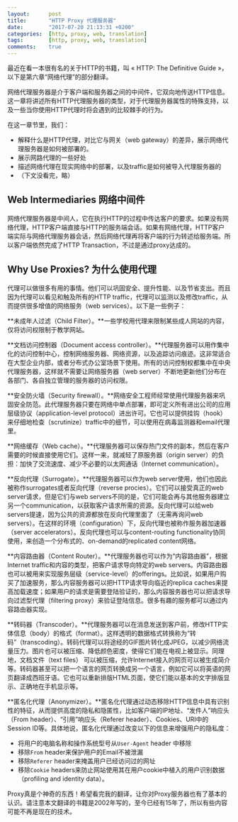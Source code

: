 ```yaml
---
layout:      post
title:       "HTTP Proxy 代理服务器"
date:        "2017-07-20 21:13:31 +0200"
categories:  [http, proxy, web, translation]
tags:        [http, proxy, web, translation]
comments:    true
---
```


最近在看一本很有名的关于HTTP的书籍，叫 « HTTP: The Definitive Guide »，以下是第六章“网络代理”的部分翻译。

网络代理服务器是介于客户端和服务器之间的中间件，它双向地传送HTTP信息。这一章将讲述所有HTTP代理服务器的类型，对于代理服务器属性的特殊支持，以及一些当你使用HTTP代理时将会遇到的比较棘手的行为。

在这一章节里，我们：

- 解释什么是HTTP代理，对比它与网关（web gateway）的差异，展示网络代理服务器是如何被部署的。
- 展示网路代理的一些好处
- 描述网络代理在现实网络中的部署，以及traffic是如何被导入代理服务器的
- （下文没看完，略）

## Web Intermediaries 网络中间件

网络代理服务器是中间人，它在执行HTTP的过程中传达客户的要求。如果没有网络代理，HTTP客户端直接与HTTP的服务端会话。如果有网络代理，HTTP客户端实际与网络代理服务器会话，然后网络代理再将客户端的行为转述给服务端。所以客户端依然完成了HTTP Transaction，不过是通过proxy达成的。

## Why Use Proxies? 为什么使用代理

代理可以做很多有用的事情。他们可以巩固安全、提升性能、以及节省支出。而且因为代理可以看见和触及所有的HTTP traffic，代理可以监测以及修改traffic，从而提供很多增值的网络服务（web services）。以下是一些例子：

**未成年人过滤（Child Filter）。**一些学校用代理来限制某些成人网站的内容，仅将访问权限制于教学网站。

**文档访问控制器（Document access
controller）。**代理服务器可以用作集中化的访问控制中心，控制网络服务器、网络资源，以及追踪访问痕迹。这非常适合在大型企业内部，或者分布式办公室场景下使用。所有的访问控制权都集中在中央代理服务器，这样就不需要让网络服务器（web
server）不断地更新他们分布在各部门、各自独立管理的服务器的访问权限。

**安全防火墙（Security
firewall）。**网络安全工程师经常使用代理服务器来巩固安全防范。此代理服务器只要在网络中单点部署，即可定义所有进出公司的应用层级协议（application-level
protocol）进出许可。它也可以提供挂钩（hook）来仔细地检查（scrutinize）traffic中的细节，可以使用在病毒监测器和email代理里。

**网络缓存（Web
cache）。**代理服务器可以保存热门文件的副本，然后在客户需要的时候直接使用它们。这样一来，就减轻了原服务器（origin
server）的负担：加快了交流速度、减少不必要的以太网通话（Internet communication）。

**反向代理（Surrogate）。**代理服务器可以作为web
server使用，他们也因此被称作surrogates或者反向代理（reverse
procies）。它们可以接受真正的web server请求，但是它们与web
servers不同的是，它们可能会再与其他服务器建立另一个communication，以获取客户请求所需的资源。反向代理可以给web
servers提速，因为公共的资源都放在反向代理里面了（无需再询问web
servers）。在这样的环境（configuration）下，反向代理也被称作服务器加速器（server
accelerators）。反向代理也可以与content-routing
functionality协同使用，来创造一个分布式的、on-demand的replicated content网络。

**内容路由器（Content
Router）。**代理服务器也可以作为“内容路由器”，根据Internet
traffic和内容的类型，把客户请求导向特定的web
servers。内容路由器也可以被用来实现服务层级（service-level）的offerings。比如说，如果用户购买了加速服务，那么内容服务器可以把HTTP请求导向临近的replica
caches来提高加载速度；如果用户的请求是需要登陆验证的，那么内容服务器也可以把请求导向过滤型代理（filtering
proxy）来验证登陆信息。很多有趣的服务都可以通过内容路由器实现。

**转码器（Transcoder）。**代理服务器可以在消息发送到客户前，修改HTTP实体信息（body）的格式（format）。这样透明的数据格式转换称为“转码”（transcoding）。转码代理可以将途经的GIF图片转化成JPEG，以减少网络流量压力。图片也可以被压缩、降低颜色密度，使得它们能在电视上被显示。同理地，文档文件（text
files）
可以被压缩，允许Internet接入的网页可以被生成简介等。转码器甚至可以把一个语言的网页转换成另一个语言，例如它可以将英语的网页翻译成西班牙语。它也可以重新排版HTML页面，使它们能以基本的文字排版显示、正确地在手机显示等。

**匿名化代理（Anonymizer）。**匿名化代理通过动态移除HTTP信息中具有识别性的特征，从而提供高度的隐私和隐匿性，比如客户端的IP地址、“发件人”响应头（From
header）、“引用”响应头（Referer header）、Cookies、URI中的Session
ID等。具体地说，匿名化代理通过改变以下的信息来增强用户的隐私度：

- 将用户的电脑名称和操作系统型号从`User-Agent` header 中移除
- 移除`From` header来保护用户的Email不被泄漏
- 移除`Referer` header来掩盖用户已经访问过的网址
- 移除`Cookie` headers来防止网站使用其在用户cookie中植入的用户识别数据（profiling and
  identity data）。

Proxy真是个神奇的东西！希望看完我的翻译，让你对Proxy服务器也有了基本的认识。请注意本文翻译的书籍是2002年写的，至今已经有15年了，所以有些内容可能不再是现在的技术。
